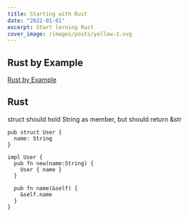 ```yaml
---
title: Starting with Rust
date: "2022-01-01"
excerpt: Start lerning Rust
cover_image: /images/posts/yellow-1.svg
---
```


## Rust by Example

[Rust by Example](https://doc.rust-lang.org/rust-by-example/index.html)

## Rust

struct should hold String as member, but should return &str

```
pub struct User {
  name: String
}

impl User {
  pub fn new(name:String) {
    User { name }
  }

  pub fn name(&self) {
    &self.name
  }
}
```
